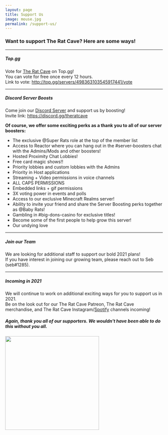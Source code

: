 ```yaml
---
layout: page
title: Support Us
image: mouse.jpg
permalink: /support-us/
---
```


### Want to support The Rat Cave? Here are some ways! ###  

***  
##### Top.gg #####  

Vote for [The Rat Cave] on Top.gg!  
You can vote for free once every 12 hours.  
Link to vote: <http://top.gg/servers/498363103545917441/vote>

[The Rat Cave]: http://top.gg/servers/498363103545917441/vote  

***
##### Discord Server Boosts #####  

Come join our [Discord Server] and support us by boosting!  
Invite link: <https://discord.gg/theratcave>  

**Of course, we offer some exciting perks as a thank you to all of our server boosters:**  
-  The exclusive @Super Rats role at the top of the member list
-  Access to Reactor where you can hang out in the #server-boosters chat with the Admins/Mods and other boosters!
-  Hosted Proximity Chat Lobbies!
-  Free card magic shows!!
-  Priority lobbies and custom lobbies with the Admins
-  Priority in Host applications 
-  Streaming + Video permissions in voice channels
-  ALL CAPS PERMISSIONS
-  Embedded links + gif permissions
-  3X voting power in events and polls
-  Access to our exclusive Minecraft Realms server!
-  Ability to invite your friend and share the Server Boosting perks together as @Baby Rats!
-  Gambling in #big-dons-casino for exclusive titles!
-  Become some of the first people to help grow this server!
-  Our undying love

[Discord Server]: https://discord.gg/theratcave

***  
##### Join our Team #####  

We are looking for additional staff to support our bold 2021 plans!  
If you have interest in joining our growing team, please reach out to Seb (seb#1285).

***  
##### Incoming in 2021 #####  

We will continue to work on additional exciting ways for you to support us in 2021.  
Be on the look out for our The Rat Cave Patreon, The Rat Cave merchandise, and The Rat Cave Instagram/[Spotify] channels incoming!  
  


[Spotify]: https://open.spotify.com/user/j0w6hqs23lpasaed9lhdy30m7

##### Again, thank you all of our supporters. We wouldn't have been able to do this without you all. #####  

<img style="text-align: center" src="{{site.baseurl}}/img/mouseses.png" height="300">





